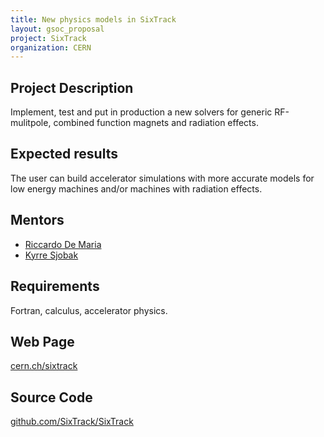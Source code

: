 ```yaml
---
title: New physics models in SixTrack
layout: gsoc_proposal
project: SixTrack
organization: CERN
---
```


## Project Description
Implement, test and put in production a new solvers for generic RF-mulitpole,
combined function magnets and radiation effects.

## Expected results
The user can build accelerator simulations with more accurate models for low
energy machines and/or machines with radiation effects.

## Mentors

  * [Riccardo De Maria](mailto:Riccardo.De.Maria@cern.ch)
  * [Kyrre Sjobak](mailto:kyrre.ness.sjoebaek@cern.ch)

## Requirements
Fortran, calculus, accelerator physics.

## Web Page
[cern.ch/sixtrack](http://cern/sixtrack)

## Source Code 
[github.com/SixTrack/SixTrack](http://github.com/SixTrack/SixTrack)
